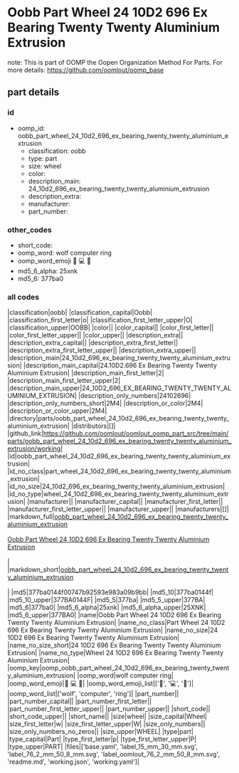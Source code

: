 # Oobb Part Wheel 24 10D2 696 Ex Bearing Twenty Twenty Aluminium Extrusion  

note: This is part of OOMP the Oopen Organization Method For Parts. For more details: https://github.com/oomlout/oomp_base

##  part details





### id
* oomp_id: oobb_part_wheel_24_10d2_696_ex_bearing_twenty_twenty_aluminium_extrusion
  * classification: oobb
  * type: part
  * size: wheel
  * color: 
  * description_main: 24_10d2_696_ex_bearing_twenty_twenty_aluminium_extrusion
  * description_extra: 
  * manufacturer: 
  * part_number: 

### other_codes
* short_code: 
* oomp_word: wolf computer ring
* oomp_word_emoji :wolf: :computer: :ring:
* md5_6_alpha: 25xnk
* md5_6: 377ba0

### all codes 
|classification|oobb|
|classification_capital|Oobb|
|classification_first_letter|o|
|classification_first_letter_upper|O|
|classification_upper|OOBB|
|color||
|color_capital||
|color_first_letter||
|color_first_letter_upper||
|color_upper||
|description_extra||
|description_extra_capital||
|description_extra_first_letter||
|description_extra_first_letter_upper||
|description_extra_upper||
|description_main|24_10d2_696_ex_bearing_twenty_twenty_aluminium_extrusion|
|description_main_capital|24.10D2.696 Ex Bearing Twenty Twenty Aluminium Extrusion|
|description_main_first_letter|2|
|description_main_first_letter_upper|2|
|description_main_upper|24_10D2_696_EX_BEARING_TWENTY_TWENTY_ALUMINIUM_EXTRUSION|
|description_only_numbers|24102696|
|description_only_numbers_short|2M4|
|description_or_color|2M4|
|description_or_color_upper|2M4|
|directory|parts/oobb_part_wheel_24_10d2_696_ex_bearing_twenty_twenty_aluminium_extrusion|
|distributors|[]|
|github_link|https://github.com/oomlout/oomlout_oomp_part_src/tree/main/parts/oobb_part_wheel_24_10d2_696_ex_bearing_twenty_twenty_aluminium_extrusion/working|
|id|oobb_part_wheel_24_10d2_696_ex_bearing_twenty_twenty_aluminium_extrusion|
|id_no_class|part_wheel_24_10d2_696_ex_bearing_twenty_twenty_aluminium_extrusion|
|id_no_size|24_10d2_696_ex_bearing_twenty_twenty_aluminium_extrusion|
|id_no_type|wheel_24_10d2_696_ex_bearing_twenty_twenty_aluminium_extrusion|
|manufacturer||
|manufacturer_capital||
|manufacturer_first_letter||
|manufacturer_first_letter_upper||
|manufacturer_upper||
|manufacturers|[]|
|markdown_full|[oobb_part_wheel_24_10d2_696_ex_bearing_twenty_twenty_aluminium_extrusion](https://github.com/oomlout/oomlout_oomp_part_src/tree/main/parts/oobb_part_wheel_24_10d2_696_ex_bearing_twenty_twenty_aluminium_extrusion/working)<br>[](https://github.com/oomlout/oomlout_oomp_part_src/tree/main/parts/oobb_part_wheel_24_10d2_696_ex_bearing_twenty_twenty_aluminium_extrusion/working)<br>[Oobb Part Wheel 24 10D2 696 Ex Bearing Twenty Twenty Aluminium Extrusion](https://github.com/oomlout/oomlout_oomp_part_src/tree/main/parts/oobb_part_wheel_24_10d2_696_ex_bearing_twenty_twenty_aluminium_extrusion/working)<br><br>|
|markdown_short|[oobb_part_wheel_24_10d2_696_ex_bearing_twenty_twenty_aluminium_extrusion](https://github.com/oomlout/oomlout_oomp_part_src/tree/main/parts/oobb_part_wheel_24_10d2_696_ex_bearing_twenty_twenty_aluminium_extrusion/working)<br><br>|
|md5|377ba0144f00747b92593e983a09b9bb|
|md5_10|377ba0144f|
|md5_10_upper|377BA0144F|
|md5_5|377ba|
|md5_5_upper|377BA|
|md5_6|377ba0|
|md5_6_alpha|25xnk|
|md5_6_alpha_upper|25XNK|
|md5_6_upper|377BA0|
|name|Oobb Part Wheel 24 10D2 696 Ex Bearing Twenty Twenty Aluminium Extrusion|
|name_no_class|Part Wheel 24 10D2 696 Ex Bearing Twenty Twenty Aluminium Extrusion|
|name_no_size|24 10D2 696 Ex Bearing Twenty Twenty Aluminium Extrusion|
|name_no_size_short|24 10D2 696 Ex Bearing Twenty Twenty Aluminium Extrusion|
|name_no_type|Wheel 24 10D2 696 Ex Bearing Twenty Twenty Aluminium Extrusion|
|oomp_key|oomp_oobb_part_wheel_24_10d2_696_ex_bearing_twenty_twenty_aluminium_extrusion|
|oomp_word|wolf computer ring|
|oomp_word_emoji|:wolf: :computer: :ring:|
|oomp_word_emoji_list|[':wolf:', ':computer:', ':ring:']|
|oomp_word_list|['wolf', 'computer', 'ring']|
|part_number||
|part_number_capital||
|part_number_first_letter||
|part_number_first_letter_upper||
|part_number_upper||
|short_code||
|short_code_upper||
|short_name||
|size|wheel|
|size_capital|Wheel|
|size_first_letter|w|
|size_first_letter_upper|W|
|size_only_numbers||
|size_only_numbers_no_zeros||
|size_upper|WHEEL|
|type|part|
|type_capital|Part|
|type_first_letter|p|
|type_first_letter_upper|P|
|type_upper|PART|
|files|['base.yaml', 'label_15_mm_30_mm.svg', 'label_76_2_mm_50_8_mm.svg', 'label_oomlout_76_2_mm_50_8_mm.svg', 'readme.md', 'working.json', 'working.yaml']|
